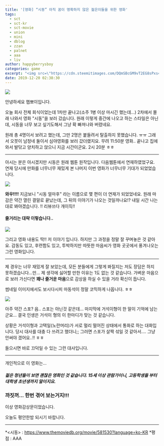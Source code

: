 ```yaml
---
title: '[영화] “시동” 아직 꿈이 명확하지 않은 젊은이들을 위한 영화'
tags:
  - sct
  - sct-kr
  - sct-movie
  - union
  - mini
  - dblog
  - zzan
  - palnet
  - aaa
  - liv
author: happyberrysboy
categories: game
excerpt: "<img src=\"https://cdn.steemitimages.com/DQmSBcGM9vT2EG8sPxs4TPSBMdJfnACX8yVfSYPQJSq7Z4D/image.png\" />\r\n  안녕하세요 햅뽀이입니다.  오늘 회사 전체 회식이었는데 1차만 끝나고(소주 1병 이상 마시긴 했는데...) 2차에서 몰래 나와서 영화 \"시동\"을 보러 갔습니다. 원래 이렇게 중간에 나오고 하는 스타일은 아닌데, 시동을 너무 보고 싶기도해서 그냥 확 빠져나와 버렸네요.  원래 총 4명이서 보려고 했는데, 그만 2명은 붙들려서 탈출하지 못했습니다. ㅠㅠ 그....."
date: 2019-12-20 02:38:30
---
```


![](https://cdn.steemitimages.com/DQmSBcGM9vT2EG8sPxs4TPSBMdJfnACX8yVfSYPQJSq7Z4D/image.png)

안녕하세요 햅뽀이입니다.

오늘 회사 전체 회식이었는데 1차만 끝나고(소주 1병 이상 마시긴 했는데...) 2차에서 몰래 나와서 영화 "시동"을 보러 갔습니다. 원래 이렇게 중간에 나오고 하는 스타일은 아닌데, 시동을 너무 보고 싶기도해서 그냥 확 빠져나와 버렸네요.

원래 총 4명이서 보려고 했는데, 그만 2명은 붙들려서 탈출하지 못했습니다. ㅠㅠ 그래서 오붓이 남정네 둘이서 심야영화를 보러 갔더랬지요. 무려 11:50분 영화.. 끝나고 집에 와서 발닦고 양치하고 앉으니 지금 시간이군요. 2시 20분 ㅎㅎ

___

아시는 분은 아시겠지만 시동은 원래 웹툰 원작입니다. 다음웹툰에서 연재하였었구요. 연재 당시에 만화를 너무너무 재밌게 본 나머지 이번 영화가 너무너무 기대가 되었었습니다.

![](https://cdn.steemitimages.com/DQmS9j3gmjUP3Y3YiU1e5Pg9DgFfYvcwJDL1wLcJz9ZYpbz/image.png)

**와우!!!!** 지금보니 "시동 얼마후" 라는 이름으로 몇 편이 더 연재가 되었었네요. 원래 마감은 약간 열린 결말로 끝났는데, 그 뒤의 이야기가 나오는 것일까나요!? 내일 시간 나는대로 봐야겠습니다. !! 리뷰쓰다 개이득!!

#### 줄거리는 대략 이렇습니다..
![](https://cdn.steemitimages.com/DQmW9HTXstX2VqbVcJk4NARKvqDb9xHzJKf4UJn6mEMUiCk/image.png)

그리고 영화 내용도 딱!! 저 이야기 입니다.  하지만 그 과정을 정말 잘 꾸며놓은 것 같아요. 감동도 있고, 후련함도 있고, 투박하지만 따뜻한 마음씨가 영화 곳곳에서 풍겨나오는 그런 영화입니다.

___

제 경우는 너무 재밌게 잘 보았는데, 모든 분들에게 그렇게 봐질지는 저도 장담은 하지 못하겠습니다...만... 제 생각에 싫어할 만한 이유는 1도 없는 것 같습니다. 가벼운 마음으로 보러 가신다면 **꽤나 즐거운 마음**으로 감상을 하실 수 있을 거라 확신이 듭니다.

썸네일 이미지에서도 보시다시피 마동석이 정말 코믹하게 나옵니다. ㅎㅎ

![](https://cdn.steemitimages.com/DQmUMWMHvoZ1FizoPMqDptuD9GwNt7CiuRsocnmf7ZJ8BJQ/image.png)

아주 약간 스포? 음.. 스포는 아닌것 같은데... 마지막에 거석이형이 한 말이 기억에 남는군요... 결국 인생은 거석이 형의 이 한마디가 맞는 것 같습니다.

상황은 거석이형과 고택일(노란머리)가 서로 멀리 떨어진 상태에서 통화로 하는 대화입니다. 당시 대사를 대충 다 쓰려고 했더니;; 그러면 스포가 살짝 섞일 것 같아서.... 그냥 안써야 겠어요..!! ㅎㅎ

들으시면 바로 끄덕일 수 있는 그런 대사입니다. 

___

개인적으로 이 영화는...
##### 젊은 청년들이 보면 괜찮은 영화인 것 같습니다. 15세 이상 관람가이니, 고등학생들 부터 대학생 초년생까지 말이지요.

### 까짓꺼... 한번 겪어 보는거지!!!

이상 영화감상문이었습니다.

오늘도 평안한밤 되시기 바랍니다.


___

*<시동> : https://www.themoviedb.org/movie/581530?language=ko-KR
*평점 : AAA